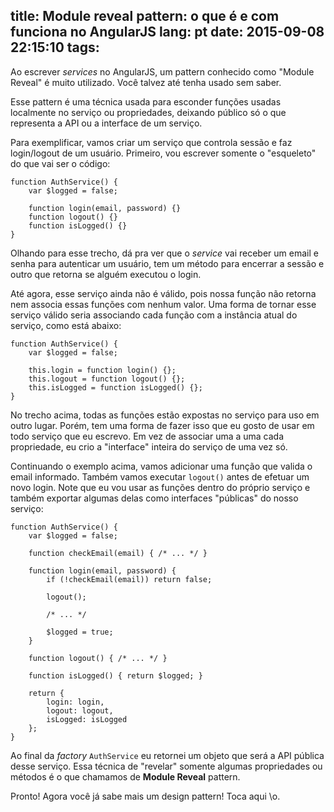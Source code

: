 title: Module reveal pattern: o que é e com funciona no AngularJS
lang: pt
date: 2015-09-08 22:15:10
tags:
---

Ao escrever *services* no AngularJS, um pattern conhecido como "Module Reveal" é muito utilizado. Você talvez até tenha
usado sem saber.

<!-- more -->

Esse pattern é uma técnica usada para esconder funções usadas localmente no serviço ou propriedades, deixando público
só o que representa a API ou a interface de um serviço.

Para exemplificar, vamos criar um serviço que controla sessão e faz login/logout de um usuário. Primeiro, vou escrever
somente o "esqueleto" do que vai ser o código:

```
function AuthService() {
	var $logged = false;

	function login(email, password) {}
	function logout() {}
	function isLogged() {}
}

```

Olhando para esse trecho, dá pra ver que o *service* vai receber um email e senha para autenticar um usuário, tem um
método para encerrar a sessão e outro que retorna se alguém executou o login.

Até agora, esse serviço ainda não é válido, pois nossa função não retorna nem associa essas funções com nenhum valor.
Uma forma de tornar esse serviço válido seria associando cada função com a instância atual do serviço, como está abaixo:

```
function AuthService() {
	var $logged = false;

	this.login = function login() {};
	this.logout = function logout() {};
	this.isLogged = function isLogged() {};
}

```

No trecho acima, todas as funções estão expostas no serviço para uso em outro lugar. Porém, tem uma forma de fazer isso
que eu gosto de usar em todo serviço que eu escrevo. Em vez de associar uma a uma cada propriedade, eu crio a "interface"
inteira do serviço de uma vez só.

Continuando o exemplo acima, vamos adicionar uma função que valida o email informado. Também vamos executar `logout()`
antes de efetuar um novo login. Note que eu vou usar as funções dentro do próprio serviço e também exportar algumas
delas como interfaces "públicas" do nosso serviço:


```
function AuthService() {
	var $logged = false;

	function checkEmail(email) { /* ... */ }

	function login(email, password) {
		if (!checkEmail(email)) return false;

		logout();

		/* ... */

		$logged = true;
	}

	function logout() { /* ... */ }

	function isLogged() { return $logged; }

	return {
		login: login,
		logout: logout,
		isLogged: isLogged
	};
}

```

Ao final da *factory* `AuthService` eu retornei um objeto que será a API pública desse serviço. Essa técnica de
"revelar" somente algumas propriedades ou métodos é o que chamamos de __Module Reveal__ pattern.

Pronto! Agora você já sabe mais um design pattern! Toca aqui \o.
